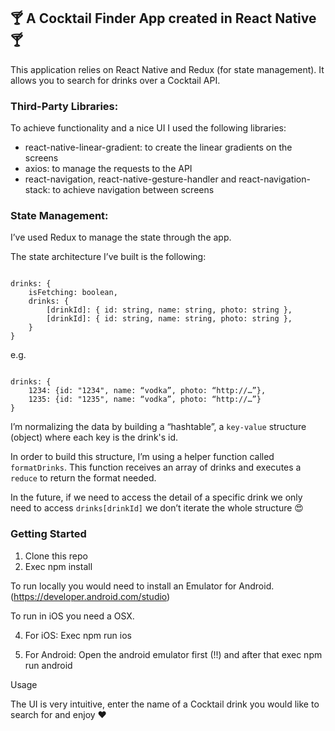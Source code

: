 

## 🍸 A Cocktail Finder App created in React Native 🍸


This application relies on React Native and Redux (for state management). 
It allows you to search for drinks over a Cocktail API.

### Third-Party Libraries:

To achieve functionality and a nice UI I used the following libraries:
 - react-native-linear-gradient: to create the linear gradients on the screens
 - axios: to manage the requests to the API
 - react-navigation, react-native-gesture-handler and react-navigation-stack: to achieve navigation between screens
 
### State Management:

I’ve used Redux to manage the state through the app.  <br />

The state architecture I’ve built is the following: 

```

drinks: {
	isFetching: boolean,
	drinks: {   
		[drinkId]: { id: string, name: string, photo: string },
		[drinkId]: { id: string, name: string, photo: string },
	}
}

```

e.g. 

```

drinks: {
	1234: {id: "1234", name: “vodka”, photo: “http://…”},
	1235: {id: "1235", name: “vodka”, photo: “http://…”}
}

```

I’m normalizing the data by building a “hashtable”, a `key-value` structure (object) where each key is the drink's id. <br />

In order to build this structure, I’m using a helper function called `formatDrinks`. This function receives an array of drinks and executes a `reduce` to return the format needed. <br />

In the future, if we need to access the detail of a specific drink we only need to access `drinks[drinkId]` we don’t iterate the whole structure 😍

### Getting Started

1) Clone this repo 
2) Exec npm install 

To run locally you would need to install an Emulator for Android. (https://developer.android.com/studio)

To run in iOS you need a OSX.

4) For iOS: Exec npm run ios 

5) For Android: Open the android emulator first (!!) and after that exec npm run android

Usage

The UI is very intuitive, enter the name of a Cocktail drink you would like to search for and enjoy ❤️